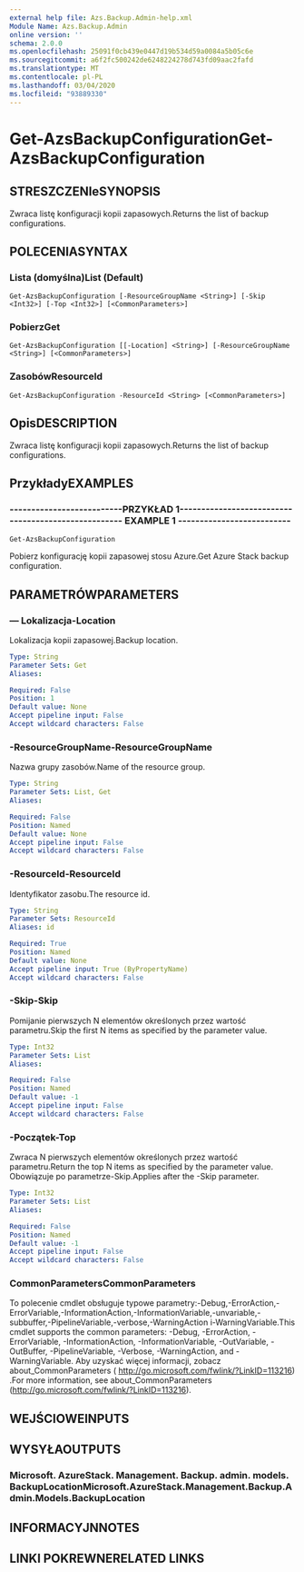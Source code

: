 ```yaml
---
external help file: Azs.Backup.Admin-help.xml
Module Name: Azs.Backup.Admin
online version: ''
schema: 2.0.0
ms.openlocfilehash: 25091f0cb439e0447d19b534d59a0084a5b05c6e
ms.sourcegitcommit: a6f2fc500242de6248224278d743fd09aac2fafd
ms.translationtype: MT
ms.contentlocale: pl-PL
ms.lasthandoff: 03/04/2020
ms.locfileid: "93889330"
---
```

# <span data-ttu-id="e4ca4-101">Get-AzsBackupConfiguration</span><span class="sxs-lookup"><span data-stu-id="e4ca4-101">Get-AzsBackupConfiguration</span></span>

## <span data-ttu-id="e4ca4-102">STRESZCZENIe</span><span class="sxs-lookup"><span data-stu-id="e4ca4-102">SYNOPSIS</span></span>
<span data-ttu-id="e4ca4-103">Zwraca listę konfiguracji kopii zapasowych.</span><span class="sxs-lookup"><span data-stu-id="e4ca4-103">Returns the list of backup configurations.</span></span>

## <span data-ttu-id="e4ca4-104">POLECENIA</span><span class="sxs-lookup"><span data-stu-id="e4ca4-104">SYNTAX</span></span>

### <span data-ttu-id="e4ca4-105">Lista (domyślna)</span><span class="sxs-lookup"><span data-stu-id="e4ca4-105">List (Default)</span></span>
```
Get-AzsBackupConfiguration [-ResourceGroupName <String>] [-Skip <Int32>] [-Top <Int32>] [<CommonParameters>]
```

### <span data-ttu-id="e4ca4-106">Pobierz</span><span class="sxs-lookup"><span data-stu-id="e4ca4-106">Get</span></span>
```
Get-AzsBackupConfiguration [[-Location] <String>] [-ResourceGroupName <String>] [<CommonParameters>]
```

### <span data-ttu-id="e4ca4-107">Zasobów</span><span class="sxs-lookup"><span data-stu-id="e4ca4-107">ResourceId</span></span>
```
Get-AzsBackupConfiguration -ResourceId <String> [<CommonParameters>]
```

## <span data-ttu-id="e4ca4-108">Opis</span><span class="sxs-lookup"><span data-stu-id="e4ca4-108">DESCRIPTION</span></span>
<span data-ttu-id="e4ca4-109">Zwraca listę konfiguracji kopii zapasowych.</span><span class="sxs-lookup"><span data-stu-id="e4ca4-109">Returns the list of backup configurations.</span></span>

## <span data-ttu-id="e4ca4-110">Przykłady</span><span class="sxs-lookup"><span data-stu-id="e4ca4-110">EXAMPLES</span></span>

### <span data-ttu-id="e4ca4-111">--------------------------PRZYKŁAD 1--------------------------</span><span class="sxs-lookup"><span data-stu-id="e4ca4-111">-------------------------- EXAMPLE 1 --------------------------</span></span>
```
Get-AzsBackupConfiguration
```

<span data-ttu-id="e4ca4-112">Pobierz konfigurację kopii zapasowej stosu Azure.</span><span class="sxs-lookup"><span data-stu-id="e4ca4-112">Get Azure Stack backup configuration.</span></span>

## <span data-ttu-id="e4ca4-113">PARAMETRÓW</span><span class="sxs-lookup"><span data-stu-id="e4ca4-113">PARAMETERS</span></span>

### <span data-ttu-id="e4ca4-114">— Lokalizacja</span><span class="sxs-lookup"><span data-stu-id="e4ca4-114">-Location</span></span>
<span data-ttu-id="e4ca4-115">Lokalizacja kopii zapasowej.</span><span class="sxs-lookup"><span data-stu-id="e4ca4-115">Backup location.</span></span>

```yaml
Type: String
Parameter Sets: Get
Aliases: 

Required: False
Position: 1
Default value: None
Accept pipeline input: False
Accept wildcard characters: False
```

### <span data-ttu-id="e4ca4-116">-ResourceGroupName</span><span class="sxs-lookup"><span data-stu-id="e4ca4-116">-ResourceGroupName</span></span>
<span data-ttu-id="e4ca4-117">Nazwa grupy zasobów.</span><span class="sxs-lookup"><span data-stu-id="e4ca4-117">Name of the resource group.</span></span>

```yaml
Type: String
Parameter Sets: List, Get
Aliases: 

Required: False
Position: Named
Default value: None
Accept pipeline input: False
Accept wildcard characters: False
```

### <span data-ttu-id="e4ca4-118">-ResourceId</span><span class="sxs-lookup"><span data-stu-id="e4ca4-118">-ResourceId</span></span>
<span data-ttu-id="e4ca4-119">Identyfikator zasobu.</span><span class="sxs-lookup"><span data-stu-id="e4ca4-119">The resource id.</span></span>

```yaml
Type: String
Parameter Sets: ResourceId
Aliases: id

Required: True
Position: Named
Default value: None
Accept pipeline input: True (ByPropertyName)
Accept wildcard characters: False
```

### <span data-ttu-id="e4ca4-120">-Skip</span><span class="sxs-lookup"><span data-stu-id="e4ca4-120">-Skip</span></span>
<span data-ttu-id="e4ca4-121">Pomijanie pierwszych N elementów określonych przez wartość parametru.</span><span class="sxs-lookup"><span data-stu-id="e4ca4-121">Skip the first N items as specified by the parameter value.</span></span>

```yaml
Type: Int32
Parameter Sets: List
Aliases: 

Required: False
Position: Named
Default value: -1
Accept pipeline input: False
Accept wildcard characters: False
```

### <span data-ttu-id="e4ca4-122">-Początek</span><span class="sxs-lookup"><span data-stu-id="e4ca4-122">-Top</span></span>
<span data-ttu-id="e4ca4-123">Zwraca N pierwszych elementów określonych przez wartość parametru.</span><span class="sxs-lookup"><span data-stu-id="e4ca4-123">Return the top N items as specified by the parameter value.</span></span>
<span data-ttu-id="e4ca4-124">Obowiązuje po parametrze-Skip.</span><span class="sxs-lookup"><span data-stu-id="e4ca4-124">Applies after the -Skip parameter.</span></span>

```yaml
Type: Int32
Parameter Sets: List
Aliases: 

Required: False
Position: Named
Default value: -1
Accept pipeline input: False
Accept wildcard characters: False
```

### <span data-ttu-id="e4ca4-125">CommonParameters</span><span class="sxs-lookup"><span data-stu-id="e4ca4-125">CommonParameters</span></span>
<span data-ttu-id="e4ca4-126">To polecenie cmdlet obsługuje typowe parametry:-Debug,-ErrorAction,-ErrorVariable,-InformationAction,-InformationVariable,-unvariable,-subbuffer,-PipelineVariable,-verbose,-WarningAction i-WarningVariable.</span><span class="sxs-lookup"><span data-stu-id="e4ca4-126">This cmdlet supports the common parameters: -Debug, -ErrorAction, -ErrorVariable, -InformationAction, -InformationVariable, -OutVariable, -OutBuffer, -PipelineVariable, -Verbose, -WarningAction, and -WarningVariable.</span></span> <span data-ttu-id="e4ca4-127">Aby uzyskać więcej informacji, zobacz about_CommonParameters ( http://go.microsoft.com/fwlink/?LinkID=113216) .</span><span class="sxs-lookup"><span data-stu-id="e4ca4-127">For more information, see about_CommonParameters (http://go.microsoft.com/fwlink/?LinkID=113216).</span></span>

## <span data-ttu-id="e4ca4-128">WEJŚCIOWE</span><span class="sxs-lookup"><span data-stu-id="e4ca4-128">INPUTS</span></span>

## <span data-ttu-id="e4ca4-129">WYSYŁA</span><span class="sxs-lookup"><span data-stu-id="e4ca4-129">OUTPUTS</span></span>

### <span data-ttu-id="e4ca4-130">Microsoft. AzureStack. Management. Backup. admin. models. BackupLocation</span><span class="sxs-lookup"><span data-stu-id="e4ca4-130">Microsoft.AzureStack.Management.Backup.Admin.Models.BackupLocation</span></span>

## <span data-ttu-id="e4ca4-131">INFORMACYJN</span><span class="sxs-lookup"><span data-stu-id="e4ca4-131">NOTES</span></span>

## <span data-ttu-id="e4ca4-132">LINKI POKREWNE</span><span class="sxs-lookup"><span data-stu-id="e4ca4-132">RELATED LINKS</span></span>


